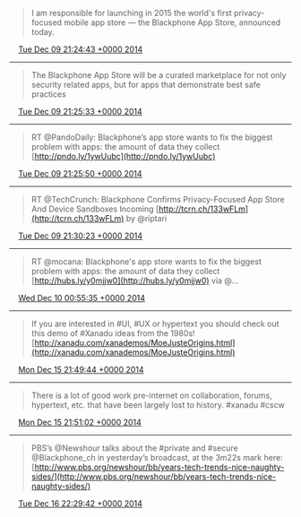 > I am responsible for launching in 2015 the world's first privacy-focused mobile app store — the Blackphone App Store, announced today.

<img src="../../media/tweet.ico" width="12" /> [Tue Dec 09 21:24:43 +0000 2014](https://twitter.com/ChristopherA/status/542429660177367040)

----

> The Blackphone App Store will be a curated marketplace for not only security related apps, but for apps that demonstrate best safe practices

<img src="../../media/tweet.ico" width="12" /> [Tue Dec 09 21:25:33 +0000 2014](https://twitter.com/ChristopherA/status/542429870911811586)

----

> RT @PandoDaily: Blackphone’s app store wants to fix the biggest problem with apps: the amount of data they collect [http://pndo.ly/1ywUubc](http://pndo.ly/1ywUubc)

<img src="../../media/tweet.ico" width="12" /> [Tue Dec 09 21:25:50 +0000 2014](https://twitter.com/ChristopherA/status/542429942277885952)

----

> RT @TechCrunch: Blackphone Confirms Privacy-Focused App Store And Device Sandboxes Incoming [http://tcrn.ch/133wFLm](http://tcrn.ch/133wFLm) by @riptari

<img src="../../media/tweet.ico" width="12" /> [Tue Dec 09 21:30:23 +0000 2014](https://twitter.com/ChristopherA/status/542431085133430784)

----

> RT @mocana: Blackphone's app store wants to fix the biggest problem with apps: the amount of data they collect [http://hubs.ly/y0mjjw0](http://hubs.ly/y0mjjw0) via @…

<img src="../../media/tweet.ico" width="12" /> [Wed Dec 10 00:55:35 +0000 2014](https://twitter.com/ChristopherA/status/542482727610888195)

----

> If you are interested in #UI, #UX or hypertext you should check out this demo of #Xanadu ideas from the 1980s! [http://xanadu.com/xanademos/MoeJusteOrigins.html](http://xanadu.com/xanademos/MoeJusteOrigins.html)

<img src="../../media/tweet.ico" width="12" /> [Mon Dec 15 21:49:44 +0000 2014](https://twitter.com/ChristopherA/status/544610282631213056)

----

> There is a lot of good work pre-internet on collaboration, forums, hypertext, etc. that have been largely lost to history. #xanadu #cscw

<img src="../../media/tweet.ico" width="12" /> [Mon Dec 15 21:51:02 +0000 2014](https://twitter.com/ChristopherA/status/544610609426206720)

----

> PBS’s @Newshour talks about the #private and #secure @Blackphone_ch in yesterday’s broadcast, at the 3m22s mark here: [http://www.pbs.org/newshour/bb/years-tech-trends-nice-naughty-sides/](http://www.pbs.org/newshour/bb/years-tech-trends-nice-naughty-sides/)

<img src="../../media/tweet.ico" width="12" /> [Tue Dec 16 22:29:42 +0000 2014](https://twitter.com/ChristopherA/status/544982730572718080)